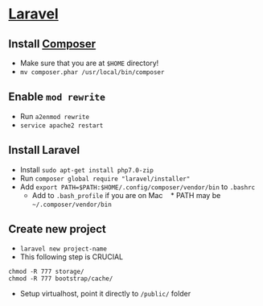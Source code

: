 # [Laravel](https://laravel.com/docs/5.3/installation)

## Install [Composer](https://getcomposer.org/download/)

* Make sure that you are at `$HOME` directory!
* `mv composer.phar /usr/local/bin/composer`

## Enable `mod rewrite`

* Run `a2enmod rewrite`
* `service apache2 restart`

## Install Laravel
* Install `sudo apt-get install php7.0-zip`
* Run `composer global require "laravel/installer"`
* Add `export PATH=$PATH:$HOME/.config/composer/vendor/bin` to `.bashrc`
    * Add to `.bash_profile` if you are on Mac
    * PATH may be `~/.composer/vendor/bin`
    
## Create new project 

* `laravel new project-name`
* This following step is CRUCIAL
```
chmod -R 777 storage/
chmod -R 777 bootstrap/cache/
```
* Setup virtualhost, point it directly to `/public/` folder
